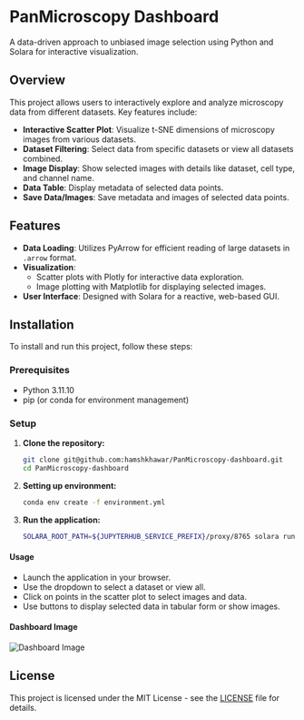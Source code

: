 
# PanMicroscopy Dashboard

A data-driven approach to unbiased image selection using Python and Solara for interactive visualization.

## Overview

This project allows users to interactively explore and analyze microscopy data from different datasets. Key features include:
- **Interactive Scatter Plot**: Visualize t-SNE dimensions of microscopy images from various datasets.
- **Dataset Filtering**: Select data from specific datasets or view all datasets combined.
- **Image Display**: Show selected images with details like dataset, cell type, and channel name.
- **Data Table**: Display metadata of selected data points.
- **Save Data/Images**: Save metadata and images of selected data points.

## Features

- **Data Loading**: Utilizes PyArrow for efficient reading of large datasets in `.arrow` format.
- **Visualization**: 
  - Scatter plots with Plotly for interactive data exploration.
  - Image plotting with Matplotlib for displaying selected images.
- **User Interface**: Designed with Solara for a reactive, web-based GUI.

## Installation

To install and run this project, follow these steps:

### Prerequisites
- Python 3.11.10
- pip (or conda for environment management)

### Setup

1. **Clone the repository:**
   ```bash
   git clone git@github.com:hamshkhawar/PanMicroscopy-dashboard.git
   cd PanMicroscopy-dashboard

2. **Setting up environment:**
   ```bash
   conda env create -f environment.yml

3. **Run the application:**
   ```bash
   SOLARA_ROOT_PATH=${JUPYTERHUB_SERVICE_PREFIX}/proxy/8765 solara run app.py

#### Usage
* Launch the application in your browser.
* Use the dropdown to select a dataset or view all.
* Click on points in the scatter plot to select images and data.
* Use buttons to display selected data in tabular form or show images.

#### Dashboard Image
![Dashboard Image](image.png)

## License

This project is licensed under the MIT License - see the [LICENSE](LICENSE) file for details.